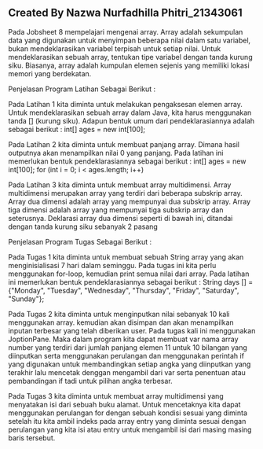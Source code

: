 ## Created By Nazwa Nurfadhilla Phitri_21343061
Pada Jobsheet 8 mempelajari mengenai array. Array adalah sekumpulan data yang digunakan untuk menyimpan beberapa nilai dalam satu variabel, bukan mendeklarasikan variabel terpisah untuk setiap nilai. Untuk mendeklarasikan sebuah array, tentukan tipe variabel dengan tanda kurung siku. Biasanya, array adalah kumpulan elemen sejenis yang memiliki lokasi memori yang berdekatan.

Penjelasan Program Latihan Sebagai Berikut :

Pada Latihan 1 kita diminta untuk melakukan pengaksesan elemen array. Untuk mendeklarasikan sebuah array dalam Java, kita harus menggunakan tanda []
(kurung siku). Adapun bentuk umum dari pendeklarasiannya adalah sebagai berikut :
 int[] ages = new int[100];

Pada Latihan 2 kita diminta untuk membuat panjang array. Dimana hasil outputnya akan menampilkan nilai 0 yang panjang. Pada latihan ini memerlukan bentuk pendeklarasiannya sebagai berikut :
 int[] ages = new int[100];
 for (int i = 0; i < ages.length; i++) 
 
Pada Latihan 3 kita diminta untuk membuat array multidimensi. Array multidimensi merupakan array yang terdiri dari beberapa subskrip array. Array dua dimensi adalah array yang mempunyai dua subskrip array. Array tiga dimensi adalah array yang mempunyai tiga subskrip array dan seterusnya. Deklarasi array dua dimensi seperti di bawah ini, ditandai dengan tanda kurung siku sebanyak 2 pasang

Penjelasan Program Tugas Sebagai Berikut :

Pada Tugas 1 kita diminta untuk membuat sebuah String array yang akan menginisialisasi 7 hari dalam seminggu. Pada tugas ini kita perlu menggunakan for-loop, kemudian print semua nilai dari array. Pada latihan ini memerlukan bentuk pendeklarasiannya sebagai berikut :
String days [] = {"Monday", "Tuesday", "Wednesday", "Thursday", "Friday", "Saturday", "Sunday"};

Pada Tugas 2 kita diminta untuk menginputkan nilai sebanyak 10 kali menggunakan array. kemudian akan disimpan dan akan menampilkan inputan terbesar yang telah diberikan user. Pada tugas kali ini menggunakan JoptionPane. Maka dalam program kita dapat membuat var nama array number yang terdiri dari jumlah panjang elemen 11 untuk 10 bilangan yang diinputkan serta menggunakan perulangan dan menggunakan perintah if yang digunakan untuk membandingkan setiap angka yang diinputkan yang terakhir lalu mencetak denggan mengambil dari var serta penentuan atau pembandingan if tadi untuk pilihan angka terbesar. 

Pada Tugas 3 kita diminta untuk membuat array multidimensi yang menyatakan isi dari sebuah buku alamat. Untuk mencetaknya kita dapat menggunakan perulangan for dengan sebuah kondisi sesuai yang diminta setelah itu kita ambil indeks pada array entry yang diminta sesuai dengan perulangan yang kita isi atau entry untuk mengambil isi dari masing masing baris tersebut.
